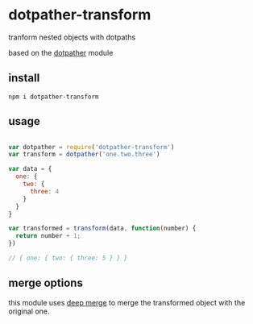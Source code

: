 # dotpather-transform

tranform nested objects with dotpaths

based on the [dotpather](https://github.com/jarofghosts/dotpather) module

## install

`npm i dotpather-transform`

## usage

```javascript

var dotpather = require('dotpather-transform')
var transform = dotpather('one.two.three')

var data = {
  one: { 
    two: {
      three: 4
    }
  }
}

var transformed = transform(data, function(number) {
  return number + 1;
})

// { one: { two: { three: 5 } } }

```
## merge options

this module uses [deep merge](https://github.com/TehShrike/deepmerge) to merge the transformed object with the original one.

